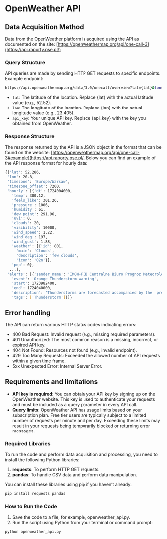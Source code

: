 # OpenWeather API

## Data Acquisition Method

Data from the OpenWeather platform is acquired using the API as documented on the site: [https://openweathermap.org/api/one-call-3](https://api.raporty.pse.pl/)

### Query Structure

API queries are made by sending HTTP GET requests to specific endpoints. Example endpoint:

```bash
https://api.openweathermap.org/data/3.0/onecall/overview?lat={lat}&lon={lon}&appid={api_key}
```
- `lat`: The latitude of the location. Replace {lat} with the actual latitude value (e.g., 52.52).
- `lon`: The longitude of the location. Replace {lon} with the actual longitude value (e.g., 23.405).
- `api_key`: Your unique API key. Replace {api_key} with the key you obtained from OpenWeather.

### Response Structure

The response returned by the API is a JSON object in the format that can be found on the website: [https://openweathermap.org/api/one-call-3#example](https://api.raporty.pse.pl/)
Below you can find an example of the API response format for hourly data:

```bash
{{'lat': 52.286,
 'lon': 20.8,
 'timezone': 'Europe/Warsaw',
 'timezone_offset': 7200,
 'hourly': [{'dt': 1724004000,
   'temp': 300.12,
   'feels_like': 301.26,
   'pressure': 1006,
   'humidity': 61,
   'dew_point': 291.96,
   'uvi': 0,
   'clouds': 20,
   'visibility': 10000,
   'wind_speed': 1.22,
   'wind_deg': 197,
   'wind_gust': 1.88,
   'weather': [{'id': 801,
     'main': 'Clouds',
     'description': 'few clouds',
     'icon': '02n'}],
   'pop': 0},
  ...],
 'alerts': [{'sender_name': 'IMGW-PIB Centralne Biuro Prognoz Meteorologicznych w Warszawie',
   'event': 'Orange Thunderstorm warning',
   'start': 1723982400,
   'end': 1724040000,
   'description': 'Thunderstorms are forecasted accompanied by the  precipitation amount 35 mm to 55 mm and wind gusts up to 90 km/h. Locally hail.',
   'tags': ['Thunderstorm']}]}
```

## Error handling

The API can return various HTTP status codes indicating errors:
- 400 Bad Request: Invalid request (e.g., missing required parameters).
- 401 Unauthorized: The most common reason is a missing, incorrect, or expired API key.
- 404 Not Found: Resources not found (e.g., invalid endpoint).
- 429 Too Many Requests: Exceeded the allowed number of API requests within a given time frame.
- 5xx Unexpected Error: Internal Server Error.

## Requirements and limitations

- **API key is required**: You can obtain your API key by signing up on the OpenWeather website. This key is used to authenticate your requests and must be included as a query parameter in every API call.
- **Query limits**: OpenWeather API has usage limits based on your subscription plan. Free tier users are typically subject to a limited number of requests per minute and per day. Exceeding these limits may result in your requests being temporarily blocked or returning error messages.

### Required Libraries

To run the code and perform data acquisition and processing, you need to install the following Python libraries:

1. **requests**: To perform HTTP GET requests.
2. **pandas**: To handle CSV data and perform data manipulation.

You can install these libraries using pip if you haven’t already:
```bash
pip install requests pandas
```

### How to Run the Code
1. Save the code to a file, for example, openweather_api.py. 
2. Run the script using Python from your terminal or command prompt:

```bash
python openweather_api.py
```
